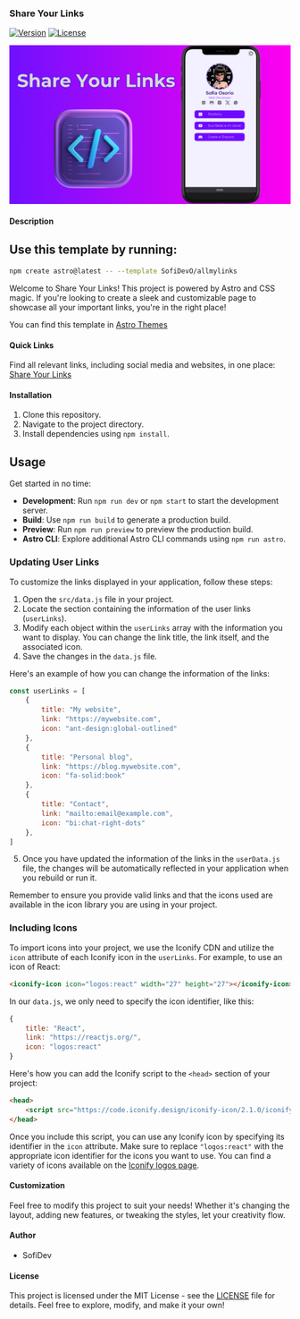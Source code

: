 ### Share Your Links

[![Version](https://img.shields.io/badge/version-0.0.1-blue.svg)](https://github.com/tu_usuario/tu_repositorio)
[![License](https://img.shields.io/badge/license-MIT-green.svg)](https://opensource.org/licenses/MIT)

![Portada](/public/img/portada.png)
#### Description


## Use this template by running:

```bash
npm create astro@latest -- --template SofiDevO/allmylinks
``` 

Welcome to Share Your Links! This project is powered by Astro and CSS magic. If you're looking to create a sleek and customizable page to showcase all your important links, you're in the right place!

You can find this template in [Astro Themes](https://portal.astro.build/themes/shareyourlinks/)

#### Quick Links

Find all relevant links, including social media and websites, in one place: [Share Your Links](https://example.com/share-your-links)

#### Installation

1. Clone this repository.
2. Navigate to the project directory.
3. Install dependencies using `npm install`.

## Usage

Get started in no time:

- **Development**: Run `npm run dev` or `npm start` to start the development server.
- **Build**: Use `npm run build` to generate a production build.
- **Preview**: Run `npm run preview` to preview the production build.
- **Astro CLI**: Explore additional Astro CLI commands using `npm run astro`.
### Updating User Links

To customize the links displayed in your application, follow these steps:

1. Open the `src/data.js` file in your project.
2. Locate the section containing the information of the user links (`userLinks`).
3. Modify each object within the `userLinks` array with the information you want to display. You can change the link title, the link itself, and the associated icon.
4. Save the changes in the `data.js` file.

Here's an example of how you can change the information of the links:

```javascript
const userLinks = [
    {
        title: "My website",
        link: "https://mywebsite.com",
        icon: "ant-design:global-outlined"
    },
    {
        title: "Personal blog",
        link: "https://blog.mywebsite.com",
        icon: "fa-solid:book"
    },
    {
        title: "Contact",
        link: "mailto:email@example.com",
        icon: "bi:chat-right-dots"
    },
]
```

5. Once you have updated the information of the links in the `userData.js` file, the changes will be automatically reflected in your application when you rebuild or run it.

Remember to ensure you provide valid links and that the icons used are available in the icon library you are using in your project.

### Including Icons

To import icons into your project, we use the Iconify CDN and utilize the `icon` attribute of each Iconify icon in the `userLinks`. For example, to use an icon of React:

```html
<iconify-icon icon="logos:react" width="27" height="27"></iconify-icon>
```

In our `data.js`, we only need to specify the icon identifier, like this:

```javascript
{
    title: "React",
    link: "https://reactjs.org/",
    icon: "logos:react"
}
```

Here's how you can add the Iconify script to the `<head>` section of your project:

```html
<head>
    <script src="https://code.iconify.design/iconify-icon/2.1.0/iconify-icon.min.js"></script>
</head>
```

Once you include this script, you can use any Iconify icon by specifying its identifier in the `icon` attribute. Make sure to replace `"logos:react"` with the appropriate icon identifier for the icons you want to use. You can find a variety of icons available on the [Iconify logos page](https://icon-sets.iconify.design/logos/).
#### Customization

Feel free to modify this project to suit your needs! Whether it's changing the layout, adding new features, or tweaking the styles, let your creativity flow.

#### Author

- SofiDev

#### License

This project is licensed under the MIT License - see the [LICENSE](LICENSE) file for details. Feel free to explore, modify, and make it your own!
